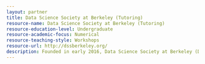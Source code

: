 ```yaml
---
layout: partner 
title: Data Science Society at Berkeley (Tutoring)
resource-name: Data Science Society at Berkeley (Tutoring)
resource-education-level: Undergraduate
resource-academic-focus: Numerical
resource-teaching-style: Workshops
resource-url: http://dssberkeley.org/
description: Founded in early 2016, Data Science Society at Berkeley (DSSB) is the first and only undergraduate data science group at UC Berkeley. Our mission is to foster a community of data science interests at UC Berkelely, where students meet and connect.We provide valuable learning and networking opportunities for our members through a wide range of events and extensive collaboration with other communities in US universities and Silicon Valley companies.
---
```

